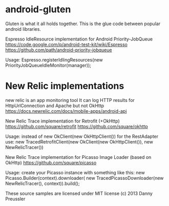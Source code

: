 android-gluten
==============

Gluten is what it all holds together.
This is the glue code between popular android libraries. 


Espresso IdleResource implementation for Android Priority-JobQueue
https://code.google.com/p/android-test-kit/wiki/Espresso
https://github.com/path/android-priority-jobqueue

Usage:
Espresso.registerIdlingResources(new PriorityJobQueueIdleMonitor(manager));



New Relic implementations
=========================
new relic is an app monitoring tool
It can log HTTP results for HttpUrlConnection and Apache but not OkHttp
https://docs.newrelic.com/docs/mobile-apps/android-api

New Relic Trace implementation for Retrofit (+OkHttp)
https://github.com/square/retrofit
https://github.com/square/okhttp

Usage: 
instead of
new OkClient(new OkHttpClient()) for the RestAdapter use:
new TracedRetrofitClient(new OkClient(new OkHttpClient()), new NewRelicTracer())


New Relic Trace implementation for Picasso Image Loader (based on OkHttp)
https://github.com/square/picasso

Usage: 
create your Picasso instance with something like this:
new Picasso.Builder(context).downloader(
	new TracedPicassoDownloader(new NewRelicTracer(), context)).build();



These source samples are licensed under MIT license
(c) 2013 Danny Preussler
